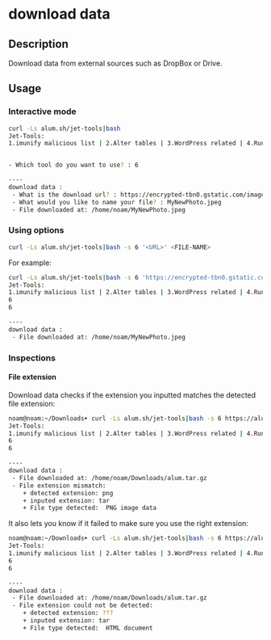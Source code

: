 # download data

## Description
Download data from external sources such as DropBox or Drive.

## Usage

### Interactive mode
```sh
curl -Ls alum.sh/jet-tools|bash
Jet-Tools:
1.imunify malicious list | 2.Alter tables | 3.WordPress related | 4.Running proc | 5.litespeed data domains | 6.download data


- Which tool do you want to use? : 6

----
download data :
 - What is the download url? : https://encrypted-tbn0.gstatic.com/images?q=tbn:ANd9GcQEsm9mhJJHRzp4JRq0XgRi62WdwlfTRBurSiJ76Sz2Ww&s
 - What would you like to name your file? : MyNewPhoto.jpeg
 - File downloaded at: /home/noam/MyNewPhoto.jpeg
```

### Using options
```sh
curl -Ls alum.sh/jet-tools|bash -s 6 '<URL>' <FILE-NAME>
```
For example:
```sh
curl -Ls alum.sh/jet-tools|bash -s 6 'https://encrypted-tbn0.gstatic.com/images?q=tbn:ANd9GcQEsm9mhJJHRzp4JRq0XgRi62WdwlfTRBurSiJ76Sz2Ww&s' MyNewPhoto.jpeg
Jet-Tools:
1.imunify malicious list | 2.Alter tables | 3.WordPress related | 4.Running proc | 5.litespeed data domains | 6.download data
6
6

----
download data :
 - File downloaded at: /home/noam/MyNewPhoto.jpeg
```

### Inspections

#### File extension

Download data checks if the extension you inputted matches the detected file extension:
```sh
noam@noam:~/Downloads➤ curl -Ls alum.sh/jet-tools|bash -s 6 https://alum.sh/media/logo.png alum.tar.gz
Jet-Tools:
1.imunify malicious list | 2.Alter tables | 3.WordPress related | 4.Running proc | 5.litespeed data domains | 6.download data
6
6

----
download data :
 - File downloaded at: /home/noam/Downloads/alum.tar.gz
 - File extension mismatch:
    + detected extension: png
    + inputed extension: tar
    + File type detected:  PNG image data
```

It also lets you know if it failed to make sure you use the right extension:
```sh
noam@noam:~/Downloads➤ curl -Ls alum.sh/jet-tools|bash -s 6 https://alum.sh alum.tar.gz
Jet-Tools:
1.imunify malicious list | 2.Alter tables | 3.WordPress related | 4.Running proc | 5.litespeed data domains | 6.download data
6
6

----
download data :
 - File downloaded at: /home/noam/Downloads/alum.tar.gz
 - File extension could not be detected:
    + detected extension: ???
    + inputed extension: tar
    + File type detected:  HTML document
```
